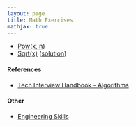 ```yaml
---
layout: page
title: Math Exercises
mathjax: true
---
```


* [Pow(x, n)](https://leetcode.com/problems/powx-n/)
* [Sqrt(x)](https://leetcode.com/problems/sqrtx/) ([solution](engineering_skills/solutions/sqrt.md))

#### References
* [Tech Interview Handbook - Algorithms](https://www.techinterviewhandbook.org/algorithms/study-cheatsheet/)

#### Other
* [Engineering Skills](engineering_skills.md)